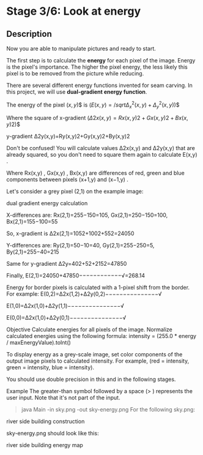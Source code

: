 # Stage 3/6: Look at energy
## Description
Now you are able to manipulate pictures and ready to start.

The first step is to calculate the <b>energy</b> for each pixel of the image. Energy is the pixel's importance. The higher the pixel energy, the less likely this pixel is to be removed from the picture while reducing.

There are several different energy functions invented for seam carving. In this project, we will use <b>dual-gradient energy function</b>.

The energy of the pixel $(x,y)$$ is $(E(x,y)=/sqrt{Δ^2_x(x,y)+Δ^2_y(x,y)})$$

Where the square of x-gradient $(Δ2x(x,y)=Rx(x,y)2+Gx(x,y)2+Bx(x,y)2)$$

y-gradient Δ2y(x,y)=Ry(x,y)2+Gy(x,y)2+By(x,y)2

Don't be confused! You will calculate values Δ2x(x,y)
and Δ2y(x,y)
that are already squared, so you don't need to square them again to calculate E(x,y)
.

Where Rx(x,y)
, Gx(x,y)
, Bx(x,y)
are differences of red, green and blue components between pixels (x+1,y)
and (x−1,y)
.

Let's consider a grey pixel (2,1)
on the example image:

dual gradient energy calculation

X-differences are:
Rx(2,1)=255−150=105,  Gx(2,1)=250−150=100,  Bx(2,1)=155−100=55

So, x-gradient is Δ2x(2,1)=1052+1002+552=24050

Y-differences are:
Ry(2,1)=50−10=40,  Gy(2,1)=255−250=5,  By(2,1)=255−40=215

Same for y-gradient Δ2y=402+52+2152=47850

Finally, E(2,1)=24050+47850−−−−−−−−−−−−√=268.14

Energy for border pixels is calculated with a 1-pixel shift from the border. For example:
E(0,2)=Δ2x(1,2)+Δ2y(0,2)−−−−−−−−−−−−−−−√

E(1,0)=Δ2x(1,0)+Δ2y(1,1)−−−−−−−−−−−−−−−√

E(0,0)=Δ2x(1,0)+Δ2y(0,1)−−−−−−−−−−−−−−−√

Objective
Calculate energies for all pixels of the image. Normalize calculated energies using the following formula:
intensity = (255.0 * energy / maxEnergyValue).toInt()

To display energy as a grey-scale image, set color components of the output image pixels to calculated intensity. For example, (red = intensity, green = intensity, blue = intensity).

You should use double precision in this and in the following stages.

Example
The greater-than symbol followed by a space (> ) represents the user input. Note that it's not part of the input.

> java Main -in sky.png -out sky-energy.png
> For the following sky.png:

river side building construction

sky-energy.png should look like this:

river side building energy map